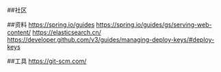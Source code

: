 ##社区

##资料
https://spring.io/guides
https://spring.io/guides/gs/serving-web-content/
https://elasticsearch.cn/
https://developer.github.com/v3/guides/managing-deploy-keys/#deploy-keys

##工具
https://git-scm.com/